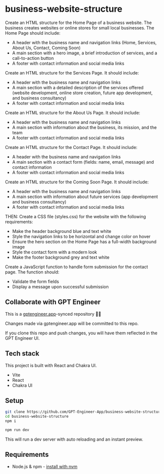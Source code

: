 # business-website-structure

Create an HTML structure for the Home Page of a business website. The business creates websites or online stores for small local businesses. The Home Page should include:
- A header with the business name and navigation links (Home, Services, About Us, Contact, Coming Soon)
- A main section with a hero image, a brief introduction of services, and a call-to-action button
- A footer with contact information and social media links

Create an HTML structure for the Services Page. It should include:
- A header with the business name and navigation links
- A main section with a detailed description of the services offered (website development, online store creation, future app development, and business consultancy)
- A footer with contact information and social media links

Create an HTML structure for the About Us Page. It should include:
- A header with the business name and navigation links
- A main section with information about the business, its mission, and the team
- A footer with contact information and social media links

Create an HTML structure for the Contact Page. It should include:
- A header with the business name and navigation links
- A main section with a contact form (fields: name, email, message) and contact information
- A footer with contact information and social media links

Create an HTML structure for the Coming Soon Page. It should include:
- A header with the business name and navigation links
- A main section with information about future services (app development and business consultancy)
- A footer with contact information and social media links

THEN:
Create a CSS file (styles.css) for the website with the following requirements:
- Make the header background blue and text white
- Style the navigation links to be horizontal and change color on hover
- Ensure the hero section on the Home Page has a full-width background image
- Style the contact form with a modern look
- Make the footer background grey and text white

Create a JavaScript function to handle form submission for the contact page. The function should:
- Validate the form fields
- Display a message upon successful submission

## Collaborate with GPT Engineer

This is a [gptengineer.app](https://gptengineer.app)-synced repository 🌟🤖

Changes made via gptengineer.app will be committed to this repo.

If you clone this repo and push changes, you will have them reflected in the GPT Engineer UI.

## Tech stack

This project is built with React and Chakra UI.

- Vite
- React
- Chakra UI

## Setup

```sh
git clone https://github.com/GPT-Engineer-App/business-website-structure.git
cd business-website-structure
npm i
```

```sh
npm run dev
```

This will run a dev server with auto reloading and an instant preview.

## Requirements

- Node.js & npm - [install with nvm](https://github.com/nvm-sh/nvm#installing-and-updating)
